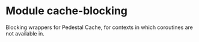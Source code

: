 # Module cache-blocking

Blocking wrappers for Pedestal Cache, for contexts in which coroutines are not available in.
